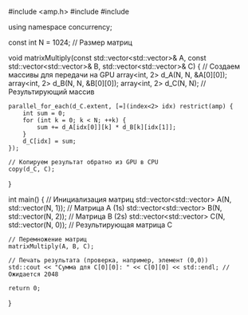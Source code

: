 #include <amp.h>
#include <iostream>
#include <vector>

using namespace concurrency;

const int N = 1024; // Размер матриц

void matrixMultiply(const std::vector<std::vector<int>>& A, const std::vector<std::vector<int>>& B, std::vector<std::vector<int>>& C) {
    // Создаем массивы для передачи на GPU
    array<int, 2> d_A(N, N, &A[0][0]);
    array<int, 2> d_B(N, N, &B[0][0]);
    array<int, 2> d_C(N, N); // Результирующий массив

    parallel_for_each(d_C.extent, [=](index<2> idx) restrict(amp) {
        int sum = 0;
        for (int k = 0; k < N; ++k) {
            sum += d_A[idx[0]][k] * d_B[k][idx[1]];
        }
        d_C[idx] = sum;
    });

    // Копируем результат обратно из GPU в CPU
    copy(d_C, C);
}

int main() {
    // Инициализация матриц
    std::vector<std::vector<int>> A(N, std::vector<int>(N, 1)); // Матрица A (1s)
    std::vector<std::vector<int>> B(N, std::vector<int>(N, 2)); // Матрица B (2s)
    std::vector<std::vector<int>> C(N, std::vector<int>(N, 0)); // Результирующая матрица C

    // Перемножение матриц
    matrixMultiply(A, B, C);

    // Печать результата (проверка, например, элемент (0,0))
    std::cout << "Сумма для C[0][0]: " << C[0][0] << std::endl; // Ожидается 2048

    return 0;
}
